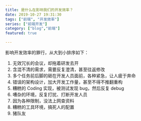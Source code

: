 ```yaml
---
title: 是什么在影响我们的开发效率？
date: 2019-10-27 19:31:30
tags: ["前端", "开发效率"]
series: ["前端开发"]
category: ["blog","前端"]
featured: true

---
```


影响开发效率的罪行，从大到小排序如下：

1. 无效冗长的会议，却拖着研发去开
2. 含混不清的需求，需要反复澄清，甚至往返修改
3. 多个任务前后脚的砸在开发人员面前，各种紧急，让人疲于奔命
4. 错误的架构设计，加大开发工作量，甚至不得不推翻重构
5. 糟糕的 Coding 实现，被测试发现 bug，然后反复 debug
6. 嘈杂的环境，反复打扰、打断开发人员
7. 因为各种限制，没法上网查资料
8. 糟糕的工具环境，搞死人的配置
9. 猪队友
